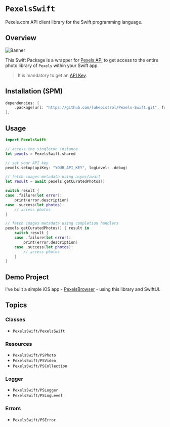 # ``PexelsSwift``

Pexels.com API client library for the Swift programming language.

## Overview

![Banner](Banner.png)

This Swift Package is a wrapper for [Pexels API](https://www.pexels.com/api) to get access to the entire photo library of `Pexels` within your Swift app.

> It is mandatory to get an [API Key](https://www.pexels.com/api).

## Installation (SPM)

```swift
dependencies: [
    .package(url: "https://github.com/lukepistrol/Pexels-Swift.git", from: "0.1.0")
],
```

## Usage

```swift
import PexelsSwift

// access the singleton instance
let pexels = PexelsSwift.shared

// set your API key
pexels.setup(apiKey: "YOUR_API_KEY", logLevel: .debug)

// fetch images metadata using async/await
let result = await pexels.getCuratedPhotos()

switch result {
case .failure(let error):
    print(error.description)
case .success(let photos):
    // access photos
}

// fetch images metadata using completion handlers
pexels.getCuratedPhotos() { result in
    switch result {
    case .failure(let error):
        print(error.description)
    case .success(let photos):
        // access photos
    }
}
```

## Demo Project

I've built a simple iOS app - [PexelsBrowser](https://github.com/lukepistrol/PexelsBrowser) - using this library and SwiftUI.

## Topics

### Classes

- ``PexelsSwift/PexelsSwift``

### Resources

- ``PexelsSwift/PSPhoto``
- ``PexelsSwift/PSVideo``
- ``PexelsSwift/PSCollection``

### Logger

- ``PexelsSwift/PSLogger``
- ``PexelsSwift/PSLogLevel``

### Errors

- ``PexelsSwift/PSError``
